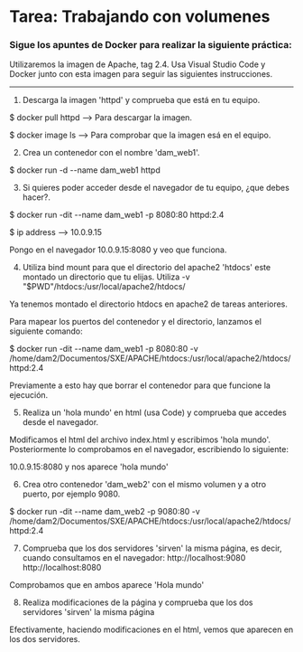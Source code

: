# Tarea: Trabajando con volumenes

### Sigue los apuntes de Docker para realizar la siguiente práctica:

Utilizaremos la imagen de Apache, tag 2.4. Usa Visual Studio Code y Docker junto con esta imagen para seguir las siguientes instrucciones.

---

1. Descarga la imagen 'httpd' y comprueba que está en tu equipo.

$ docker pull httpd --> Para descargar la imagen.

$ docker image ls --> Para comprobar que la imagen esá en el equipo.

2. Crea un contenedor con el nombre 'dam_web1'.

$ docker run -d --name dam_web1 httpd

3. Si quieres poder acceder desde el navegador de tu equipo, ¿que debes hacer?.

$ docker run -dit --name dam_web1 -p 8080:80 httpd:2.4

$ ip address --> 10.0.9.15

Pongo en el navegador 10.0.9.15:8080 y veo que funciona.

4. Utiliza bind mount para que el directorio del apache2 'htdocs' este montado un directorio que tu elijas.
Utiliza -v "$PWD"/htdocs:/usr/local/apache2/htdocs/

Ya tenemos montado el directorio htdocs en apache2 de tareas anteriores.

Para mapear los puertos del contenedor y el directorio, lanzamos el siguiente comando:

$ docker run -dit --name dam_web1 -p 8080:80 -v /home/dam2/Documentos/SXE/APACHE/htdocs:/usr/local/apache2/htdocs/ httpd:2.4

Previamente a esto hay que borrar el contenedor para que funcione la ejecución.

5. Realiza un 'hola mundo' en html (usa Code) y comprueba que accedes desde el navegador.

Modificamos el html del archivo index.html y escribimos 'hola mundo'. Posteriormente lo comprobamos en el navegador, escribiendo lo siguiente:

10.0.9.15:8080 y nos aparece 'hola mundo'

6. Crea otro contenedor 'dam_web2' con el mismo volumen y a otro puerto, por ejemplo 9080.

$ docker run -dit --name dam_web2 -p 9080:80 -v /home/dam2/Documentos/SXE/APACHE/htdocs:/usr/local/apache2/htdocs/ httpd:2.4

7. Comprueba que los dos servidores 'sirven' la misma página, es decir, cuando consultamos en el navegador:
http://localhost:9080 
http://localhost:8080

Comprobamos que en ambos aparece 'Hola mundo'

8. Realiza modificaciones de la página y comprueba que los dos servidores 'sirven' la misma página

Efectivamente, haciendo modificaciones en el html, vemos que aparecen en los dos servidores.
